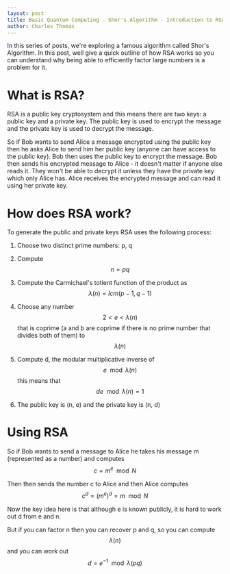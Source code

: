 ```yaml
---
layout: post
title: Basic Quantum Computing - Shor's Algorithm - Introduction to RSA
author: Charles Thomas
---
```


In this series of posts, we're exploring a famous algorithm called Shor's Algorithm. In this post, well give a quick outline of how RSA works so you can understand why being able to efficiently factor large numbers is a problem for it.

# What is RSA?
RSA is a public key cryptosystem and this means there are two keys: a public key and a private key. The public key is used to encrypt the message and the private key is used to decrypt the message.

So if Bob wants to send Alice a message encrypted using the public key then he asks Alice to send him her public key (anyone can have access to the public key). Bob then uses the public key to encrypt the message. Bob then sends his encrypted message to Alice - it doesn't matter if anyone else reads it. They won't be able to decrypt it unless they have the private key which only Alice has. Alice receives the encrypted message and can read it using her private key.

# How does RSA work?
To generate the public and private keys RSA uses the following process:

1) Choose two distinct prime numbers: p, q

2) Compute $$n = pq$$

3) Compute the Carmichael's totient function of the product as $$\lambda(n) = lcm(p - 1, q - 1)$$

4) Choose any number $$2 < e < \lambda(n)$$ that is coprime (a and b are coprime if there is no prime number that  divides both of them) to $$\lambda(n)$$

5) Compute d, the modular multiplicative inverse of $$e \mod \lambda(n)$$ this means that $$de \mod \lambda(n) = 1$$

6) The public key is (n, e) and the private key is (n, d)

# Using RSA
So if Bob wants to send a message to Alice he takes his message m (represented as a number) and computes $$c = m^e \mod N$$

Then then sends the number c to Alice and then Alice computes $$c^d = (m^e)^d = m \mod N$$

Now the key idea here is that although e is known publicly, it is hard to work out d from e and n.

But if you can factor n then you can recover p and q, so you can compute $$\lambda(n)$$ and you can work out $$d = e^{-1} \mod \lambda(pq)$$